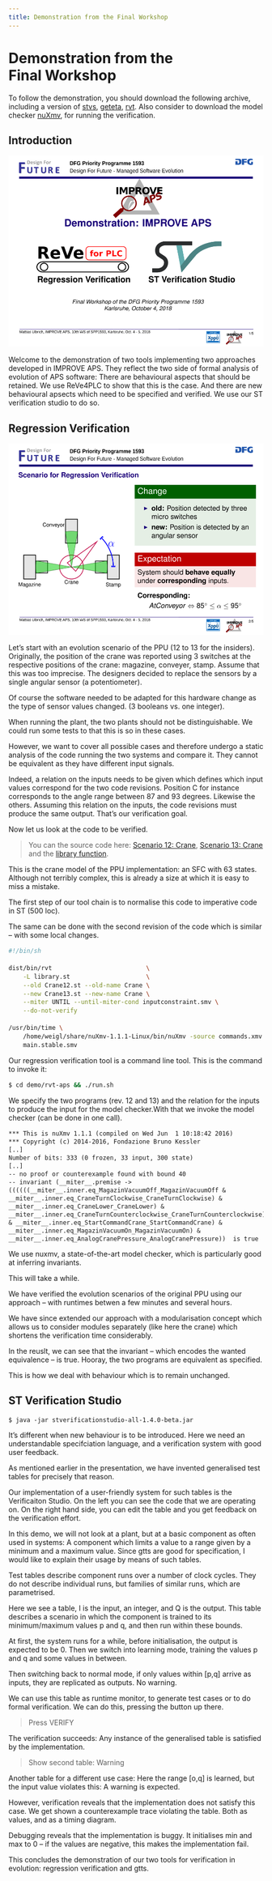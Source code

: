 ```yaml
---
title: Demonstration from the Final Workshop
---
```


# Demonstration from the Final&nbsp;Workshop

To follow the demonstration, you should download the following archive,
including a version of [stvs](../stvs/),
[geteta](../geteta/), [rvt](../rvt/). Also consider to
download the model checker [nuXmv](http://nuxmv.fkb.eu), for running the
verification.

Introduction
------------

[![image0](first_slide.svg)](first_slide.svg)

Welcome to the demonstration of two tools implementing two approaches
developed in IMPROVE APS. They reflect the two side of formal analysis
of evolution of APS software: There are behavioural aspects that should
be retained. We use ReVe4PLC to show that this is the case. And there
are new behavioural apsects which need to be specified and verified. We
use our ST verification studio to do so.

Regression Verification
-----------------------

[![image1](second_slide.svg)](second_slide.svg)

Let’s start with an evolution scenario of the PPU (12 to 13 for the
insiders). Originally, the position of the crane was reported using 3
switches at the respective positions of the crane: magazine, conveyer,
stamp. Assume that this was too imprecise. The designers decided to
replace the sensors by a single angular sensor (a potentiometer).

Of course the software needed to be adapted for this hardware change as
the type of sensor values changed. (3 booleans vs. one integer).

When running the plant, the two plants should not be distinguishable. We
could run some tests to that this is so in these cases.

However, we want to cover all possible cases and therefore undergo a
static analysis of the code running the two systems and compare it. They
cannot be equivalent as they have different input signals.

Indeed, a relation on the inputs needs to be given which defines which
input values correspond for the two code revisions. Position C for
instance corresponds to the angle range between 87 and 93 degrees.
Likewise the others. Assuming this relation on the inputs, the code
revisions must produce the same output. That’s our verification goal.

Now let us look at the code to be verified.

> You can the source code here: [Scenario 12: Crane](Crane12.st),
> [Scenario 13: Crane](Crane13.st) and the [library
> function](library.st).

This is the crane model of the PPU implementation: an SFC with 63
states. Although not terribly complex, this is already a size at which
it is easy to miss a mistake.

The first step of our tool chain is to normalise this code to imperative
code in ST (500 loc).

The same can be done with the second revision of the code which is
similar – with some local changes.

```sh
#!/bin/sh

dist/bin/rvt                          \
    -L library.st                     \
    --old Crane12.st --old-name Crane \
    --new Crane13.st --new-name Crane \
    --miter UNTIL --until-miter-cond inputconstraint.smv \
    --do-not-verify

/usr/bin/time \
    /home/weigl/share/nuXmv-1.1.1-Linux/bin/nuXmv -source commands.xmv \
    main.stable.smv
```

Our regression verification tool is a command line tool. This is the
command to invoke it:

```sh
$ cd demo/rvt-aps && ./run.sh
```

We specify the two programs (rev. 12 and 13) and the relation for the
inputs to produce the input for the model checker.With that we invoke
the model checker (can be done in one call).

    *** This is nuXmv 1.1.1 (compiled on Wed Jun  1 10:18:42 2016)
    *** Copyright (c) 2014-2016, Fondazione Bruno Kessler
    [..]
    Number of bits: 333 (0 frozen, 33 input, 300 state)
    [..]
    -- no proof or counterexample found with bound 40
    -- invariant (__miter__.premise -> ((((((__miter__.inner.eq_MagazinVacuumOff_MagazinVacuumOff & __miter__.inner.eq_CraneTurnClockwise_CraneTurnClockwise) & __miter__.inner.eq_CraneLower_CraneLower) & __miter__.inner.eq_CraneTurnCounterclockwise_CraneTurnCounterclockwise) & __miter__.inner.eq_StartCommandCrane_StartCommandCrane) & __miter__.inner.eq_MagazinVacuumOn_MagazinVacuumOn) & __miter__.inner.eq_AnalogCranePressure_AnalogCranePressure))  is true

We use nuxmv, a state-of-the-art model checker, which is particularly
good at inferring invariants.

This will take a while.

We have verified the evolution scenarios of the original PPU using our
approach – with runtimes betwen a few minutes and several hours.

We have since extended our approach with a modularisation concept which
allows us to consider modules separately (like here the crane) which
shortens the verification time considerably.

In the reuslt, we can see that the invariant – which encodes the wanted
equivalence – is true. Hooray, the two programs are equivalent as
specified.

This is how we deal with behaviour which is to remain unchanged.

ST Verification Studio
----------------------

    $ java -jar stverificationstudio-all-1.4.0-beta.jar

It’s different when new behaviour is to be introduced. Here we need an
understandable specifciation language, and a verification system with
good user feedback.

As mentioned earlier in the presentation, we have invented generalised
test tables for precisely that reason.

Our implementation of a user-friendly system for such tables is the
Verificaiton Studio. On the left you can see the code that we are
operating on. On the right hand side, you can edit the table and you get
feedback on the verification effort.

In this demo, we will not look at a plant, but at a basic component as
often used in systems: A component which limits a value to a range given
by a minimum and a maximum value. Since gtts are good for specification,
I would like to explain their usage by means of such tables.

Test tables describe component runs over a number of clock cycles. They
do not describe individual runs, but families of similar runs, which are
parametrised.

Here we see a table, I is the input, an integer, and Q is the output.
This table describes a scenario in which the component is trained to its
minimum/maximum values p and q, and then run within these bounds.

At first, the system runs for a while, before initialisation, the output
is expected to be 0. Then we switch into learning mode, training the
values p and q and some values in between.

Then switching back to normal mode, if only values within \[p,q\] arrive
as inputs, they are replicated as outputs. No warning.

We can use this table as runtime monitor, to generate test cases or to
do formal verification. We can do this, pressing the button up there.

> Press VERIFY

The verification succeeds: Any instance of the generalised table is
satisfied by the implementation.

> Show second table: Warning

Another table for a different use case: Here the range \[o,q\] is
learned, but the input value violates this: A warning is expected.

However, verification reveals that the implementation does not satisfy
this case. We get shown a counterexample trace violating the table. Both
as values, and as a timing diagram.

Debugging reveals that the implementation is buggy. It initialises min
and max to 0 – if the values are negative, this makes the implementation
fail.

This concludes the demonstration of our two tools for verification in
evolution: regression verification and gtts.
